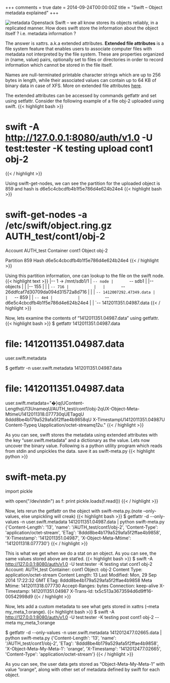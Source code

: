 +++
comments = true
date = 2014-09-24T00:00:00Z
title = "Swift – Object metadata explained"
+++

![metadata](/assets/metadata.jpg)
Openstack Swift – we all know stores its objects reliably, in a replicated manner. How does swift store the information about the object itself ? i.e. metadata information ?

The answer is  xattrs. a.k.a extended attributes.
**Extended file attributes** is a file system feature that enables users to associate computer files with metadata not interpreted by the file system.  These are properties organized in (name, value) pairs, optionally set to files or directories in order to record information which cannot be stored in the file itself.

Names are null-terminated printable character strings which are up to 256 bytes in length, while their associated values can contain up to 64 KB of binary data in case of XFS.
More on extended file attributes [here](http://en.wikipedia.org/wiki/Extended_file_attributes).

The extended attributes can be accessed by commands getfattr and set using setfattr.
Consider the following example of a file obj-2 uploaded using swift.
{{< highlight bash >}}
# swift -A http://127.0.0.1:8080/auth/v1.0 -U test:tester -K testing upload cont1 obj-2
{{< / highlight >}}

Using swift-get-nodes, we can see the partition for the uploaded object is 859 and hash is d6e5c4cbcdfb4b1f5e786d4e624b24e4
{{< highlight bash >}}
# swift-get-nodes  -a /etc/swift/object.ring.gz AUTH_test/cont1/obj-2

Account  	AUTH_test
Container	cont1
Object   	obj-2


Partition	859
Hash     	d6e5c4cbcdfb4b1f5e786d4e624b24e4
{{< / highlight >}}

Using this partition information, one can lookup to the file on the swift node.
{{< highlight text >}}
|-- 1 -> /mnt/sdb1/1
|   `-- node
|       `-- sdb1
|           |-- objects
|           |   |-- 155
|           |   |   `-- 716
|           |   |       `-- 26ddfcaf7d30709da094d31572a8d716
|           |   |           `-- 1412007292.47349.data
|           |   `-- 859
|           |       `-- 4e4
|           |           `-- d6e5c4cbcdfb4b1f5e786d4e624b24e4
|           |               `-- 1412011351.04987.data
{{< / highlight >}}

Now, lets examine the contents of “1412011351.04987.data” using getfattr.
{{< highlight bash >}}
$ getfattr 1412011351.04987.data
# file: 1412011351.04987.data
user.swift.metadata

$ getfattr -n user.swift.metadata 1412011351.04987.data
# file: 1412011351.04987.data
user.swift.metadata="�}q(UContent-LengthqU13UnameqU/AUTH_test/cont1/obj-2qUX-Object-Meta-MtimeU1412011318.077730qUETagqU 8ddd8be4b179a529afa5f2ffae4b9858qU
                                                                                                                                                                       X-TimestampU1412011351.04987U
                      Content-Typeq	Uapplication/octet-streamq12u."
{{< / highlight >}}

As you can see, swift stores the metadata using extended attributes with the key “user.swift.metadata” and a dictionary as the value.
Lets now uncover the binary value. Following is a python utility program which reads from stdin and unpickles the data. save it as swift-meta.py
{{< highlight python >}}
# swift-meta.py
import pickle

with open("/dev/stdin") as f:
    print pickle.loads(f.read())
{{< / highlight >}}

Now, lets rerun the getfattr on the object with swift-meta.py.(note –only-values, else unpickling will creak)
{{< highlight bash >}}
$ getfattr -d --only-values -n user.swift.metadata 1412011351.04987.data | python swift-meta.py
{'Content-Length': '13', 'name': '/AUTH_test/cont1/obj-2', 'Content-Type': 'application/octet-stream', 'ETag': '8ddd8be4b179a529afa5f2ffae4b9858', 'X-Timestamp': '1412011351.04987', 'X-Object-Meta-Mtime': '1412011318.077730'}
{{< / highlight >}}

This is what we get when we do a stat on an object. As you can see, the same values stored above are stat’ed.
{{< highlight bash >}}
$ swift -A http://127.0.0.1:8080/auth/v1.0 -U test:tester -K testing stat cont1 obj-2
       Account: AUTH_test
     Container: cont1
        Object: obj-2
  Content Type: application/octet-stream
Content Length: 13
 Last Modified: Mon, 29 Sep 2014 17:22:32 GMT
          ETag: 8ddd8be4b179a529afa5f2ffae4b9858
    Meta Mtime: 1412011318.077730
 Accept-Ranges: bytes
    Connection: keep-alive
   X-Timestamp: 1412011351.04987
    X-Trans-Id: tx5c513a3673594d6d9ff16-00542998d9
{{< / highlight >}}

Now, lets add a custom metadata to see what gets stored in xattrs (–meta my_meta_1:orange).
{{< highlight bash >}}
$ swift -A http://127.0.0.1:8080/auth/v1.0 -U test:tester -K testing post cont1 obj-2 --meta my_meta_1:orange

$ getfattr -d --only-values -n user.swift.metadata 1412012477.02665.data | python swift-meta.py
{'Content-Length': '13', 'name': '/AUTH_test/cont1/obj-2', 'ETag': '8ddd8be4b179a529afa5f2ffae4b9858', 'X-Object-Meta-My-Meta-1': 'orange', 'X-Timestamp': '1412012477.02665', 'Content-Type': 'application/octet-stream'}
{{< / highlight >}}

As you can see, the user data gets stored as “Object-Meta-My-Meta-1” with value “orange”, along with other set of metadata defined by swift for each object.
